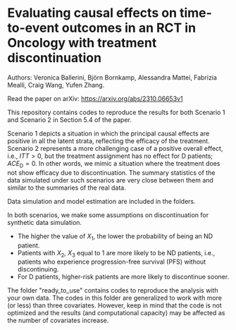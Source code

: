 # Evaluating causal effects on time-to-event outcomes in an RCT in Oncology with treatment discontinuation
Authors: Veronica Ballerini, Björn Bornkamp, Alessandra Mattei, Fabrizia Mealli, Craig Wang, Yufen Zhang.

Read the paper on arXiv: https://arxiv.org/abs/2310.06653v1

This repository contains codes to reproduce the results for both Scenario 1 and Scenario 2 in Section 5.4 of the paper. 

Scenario 1 depicts a situation in which the principal causal effects are positive in all the latent strata, reflecting the efficacy of the treatment. 
Scenario 2 represents a more challenging case of a positive overall effect, i.e., $ITT > 0$, but the treatment assignment has no effect for D patients; $ACE_{\text{D}} = 0$. 
In other words, we mimic a situation where the treatment does not show efficacy due to discontinuation.
The summary statistics of the data simulated under such scenarios are very close between them and similar to the summaries of the real data. 

Data simulation and model estimation are included in the folders.

In both scenarios, we make some assumptions on discontinuation for synthetic data simulation.
- The higher the value of $X_1$, the lower the probability of being an ND patient.
- Patients with $X_2$, $X_3$ equal to $1$ are more likely to be ND patients, i.e., patients who experience progression-free survival (PFS) without discontinuing.
- For D patients, higher-risk patients are more likely to discontinue sooner.

The folder "ready_to_use" contains codes to reproduce the analysis with your own data. The codes in this folder are generalized to work with more (or less) than three covariates. However, keep in mind that the code is not optimized and the results (and computational capacity) may be affected as the number of covariates increase.
